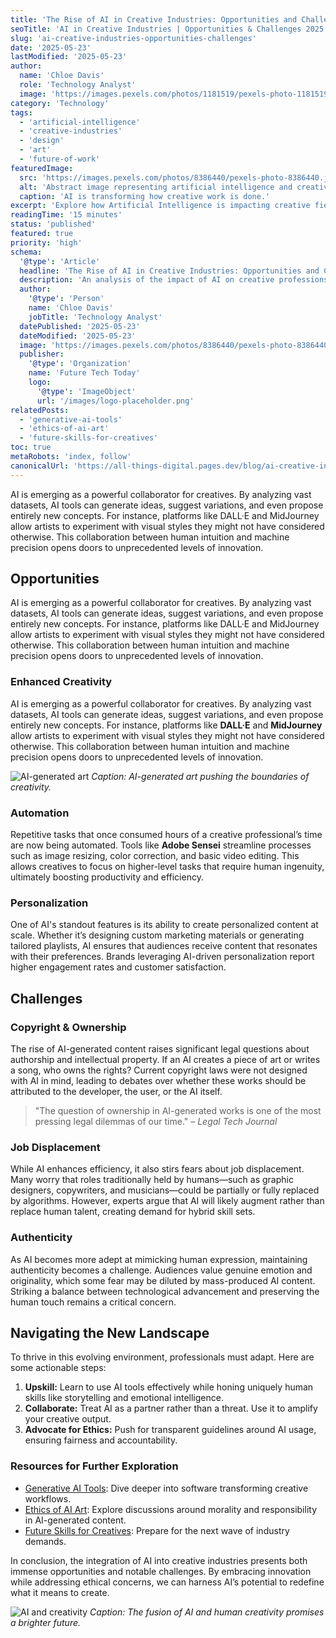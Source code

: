 ```yaml
---
title: 'The Rise of AI in Creative Industries: Opportunities and Challenges'
seoTitle: 'AI in Creative Industries | Opportunities & Challenges 2025'
slug: 'ai-creative-industries-opportunities-challenges'
date: '2025-05-23'
lastModified: '2025-05-23'
author:
  name: 'Chloe Davis'
  role: 'Technology Analyst'
  image: 'https://images.pexels.com/photos/1181519/pexels-photo-1181519.jpeg?auto=compress&cs=tinysrgb&w=1260&h=750&dpr=2'
category: 'Technology'
tags:
  - 'artificial-intelligence'
  - 'creative-industries'
  - 'design'
  - 'art'
  - 'future-of-work'
featuredImage:
  src: 'https://images.pexels.com/photos/8386440/pexels-photo-8386440.jpeg?auto=compress&cs=tinysrgb&w=1260&h=750&dpr=2'
  alt: 'Abstract image representing artificial intelligence and creativity'
  caption: 'AI is transforming how creative work is done.'
excerpt: 'Explore how Artificial Intelligence is impacting creative fields like design, music, and writing. Understand the potential benefits, ethical considerations, and challenges as AI tools become more prevalent.'
readingTime: '15 minutes'
status: 'published'
featured: true
priority: 'high'
schema:
  '@type': 'Article'
  headline: 'The Rise of AI in Creative Industries: Opportunities and Challenges'
  description: 'An analysis of the impact of AI on creative professions, covering both opportunities and potential hurdles.'
  author:
    '@type': 'Person'
    name: 'Chloe Davis'
    jobTitle: 'Technology Analyst'
  datePublished: '2025-05-23'
  dateModified: '2025-05-23'
  image: 'https://images.pexels.com/photos/8386440/pexels-photo-8386440.jpeg?auto=compress&cs=tinysrgb&w=1260&h=750&dpr=2'
  publisher:
    '@type': 'Organization'
    name: 'Future Tech Today'
    logo:
      '@type': 'ImageObject'
      url: '/images/logo-placeholder.png'
relatedPosts:
  - 'generative-ai-tools'
  - 'ethics-of-ai-art'
  - 'future-skills-for-creatives'
toc: true
metaRobots: 'index, follow'
canonicalUrl: 'https://all-things-digital.pages.dev/blog/ai-creative-industries-opportunities-challenges'
---
```


AI is emerging as a powerful collaborator for creatives. By analyzing vast datasets, AI tools can generate ideas, suggest variations, and even propose entirely new concepts. For instance, platforms like DALL·E and MidJourney allow artists to experiment with visual styles they might not have considered otherwise. This collaboration between human intuition and machine precision opens doors to unprecedented levels of innovation.

## Opportunities

AI is emerging as a powerful collaborator for creatives. By analyzing vast datasets, AI tools can generate ideas, suggest variations, and even propose entirely new concepts. For instance, platforms like DALL·E and MidJourney allow artists to experiment with visual styles they might not have considered otherwise. This collaboration between human intuition and machine precision opens doors to unprecedented levels of innovation.

### Enhanced Creativity

AI is emerging as a powerful collaborator for creatives. By analyzing vast datasets, AI tools can generate ideas, suggest variations, and even propose entirely new concepts. For instance, platforms like **DALL·E** and **MidJourney** allow artists to experiment with visual styles they might not have considered otherwise. This collaboration between human intuition and machine precision opens doors to unprecedented levels of innovation.

![AI-generated art](https://images.pexels.com/photos/1329711/pexels-photo-1329711.jpeg?auto=compress&cs=tinysrgb&w=1260&h=750&dpr=2)
_Caption: AI-generated art pushing the boundaries of creativity._

### Automation

Repetitive tasks that once consumed hours of a creative professional’s time are now being automated. Tools like **Adobe Sensei** streamline processes such as image resizing, color correction, and basic video editing. This allows creatives to focus on higher-level tasks that require human ingenuity, ultimately boosting productivity and efficiency.

### Personalization

One of AI's standout features is its ability to create personalized content at scale. Whether it’s designing custom marketing materials or generating tailored playlists, AI ensures that audiences receive content that resonates with their preferences. Brands leveraging AI-driven personalization report higher engagement rates and customer satisfaction.

## Challenges

### Copyright & Ownership

The rise of AI-generated content raises significant legal questions about authorship and intellectual property. If an AI creates a piece of art or writes a song, who owns the rights? Current copyright laws were not designed with AI in mind, leading to debates over whether these works should be attributed to the developer, the user, or the AI itself.

> "The question of ownership in AI-generated works is one of the most pressing legal dilemmas of our time." – _Legal Tech Journal_

### Job Displacement

While AI enhances efficiency, it also stirs fears about job displacement. Many worry that roles traditionally held by humans—such as graphic designers, copywriters, and musicians—could be partially or fully replaced by algorithms. However, experts argue that AI will likely augment rather than replace human talent, creating demand for hybrid skill sets.

### Authenticity

As AI becomes more adept at mimicking human expression, maintaining authenticity becomes a challenge. Audiences value genuine emotion and originality, which some fear may be diluted by mass-produced AI content. Striking a balance between technological advancement and preserving the human touch remains a critical concern.

## Navigating the New Landscape

To thrive in this evolving environment, professionals must adapt. Here are some actionable steps:

1. **Upskill:** Learn to use AI tools effectively while honing uniquely human skills like storytelling and emotional intelligence.
2. **Collaborate:** Treat AI as a partner rather than a threat. Use it to amplify your creative output.
3. **Advocate for Ethics:** Push for transparent guidelines around AI usage, ensuring fairness and accountability.

### Resources for Further Exploration

- [Generative AI Tools](#): Dive deeper into software transforming creative workflows.
- [Ethics of AI Art](#): Explore discussions around morality and responsibility in AI-generated content.
- [Future Skills for Creatives](#): Prepare for the next wave of industry demands.

In conclusion, the integration of AI into creative industries presents both immense opportunities and notable challenges. By embracing innovation while addressing ethical concerns, we can harness AI’s potential to redefine what it means to create.

![AI and creativity](https://images.pexels.com/photos/4164418/pexels-photo-4164418.jpeg?auto=compress&cs=tinysrgb&w=1260&h=750&dpr=2)
_Caption: The fusion of AI and human creativity promises a brighter future._
